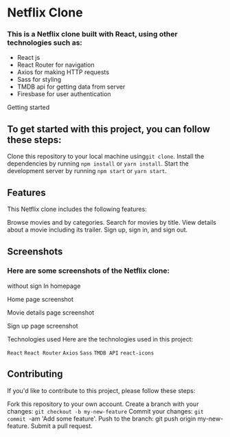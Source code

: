 # Netflix Clone



### This is a Netflix clone built with React, using other technologies such as:

- React js
- React Router for navigation
- Axios for making HTTP requests
- Sass for styling
- TMDB api for getting data from server
- Firesbase for  user authentication


Getting started

## To get started with this project, you can follow these steps:

Clone this repository to your local machine using`git clone`.
Install the dependencies by running `npm install` or `yarn install`.
Start the development server by running `npm start` or `yarn start`.

## Features

This Netflix clone includes the following features:

Browse movies and by categories.
Search for movies by title.
View details about a movie including its trailer.
Sign up, sign in, and sign out.

## Screenshots

### Here are some screenshots of the Netflix clone:

without sign In homepage


Home page screenshot


Movie details page screenshot

Sign up page screenshot

Technologies used
Here are the technologies used in this project:

`React`
`React Router`
`Axios`
`Sass`
`TMDB API`
`react-icons`

## Contributing

If you'd like to contribute to this project, please follow these steps:

Fork this repository to your own account.
Create a branch with your changes: `git checkout -b my-new-feature`
Commit your changes: `git commit `-am 'Add some feature'.
Push to the branch: git push origin my-new-feature.
Submit a pull request.

